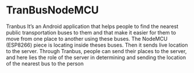 # TranBusNodeMCU
Tranbus It’s an Android application that helps people to find the nearest public transportation buses to them and that make it easier for them to move from one place to another using these buses. The NodeMCU (ESP8266) piece is locating inside theses buses. Then it sends live location to the server. Through Tranbus, people can send their places to the server, and here lies the role of the server in determining and sending the location of the nearest bus to the person
